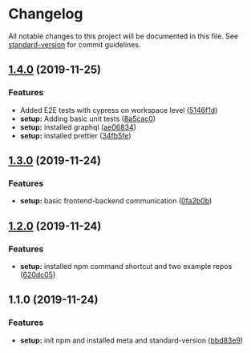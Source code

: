 # Changelog

All notable changes to this project will be documented in this file. See [standard-version](https://github.com/conventional-changelog/standard-version) for commit guidelines.

## [1.4.0](https://github.com/AbdoulSy/example-workspace/compare/v1.3.0...v1.4.0) (2019-11-25)


### Features

* Added E2E tests with cypress on workspace level ([5146f1d](https://github.com/AbdoulSy/example-workspace/commit/5146f1d7c7560b9c2f8b13a74de53d94f9dbcb7e))
* **setup:** Adding basic unit tests ([8a5cac0](https://github.com/AbdoulSy/example-workspace/commit/8a5cac068bf6a25327d3c0c3a12e111ae0bee806))
* **setup:** installed graphql ([ae06834](https://github.com/AbdoulSy/example-workspace/commit/ae068344ab187864c4ce070c04eae6cf238b09d0))
* **setup:** installed prettier ([34fb5fe](https://github.com/AbdoulSy/example-workspace/commit/34fb5fe361869e9aa23d75b7778311d9d55bc123))

## [1.3.0](https://github.com/AbdoulSy/example-workspace/compare/v1.2.0...v1.3.0) (2019-11-24)


### Features

* **setup:** basic frontend-backend communication ([0fa2b0b](https://github.com/AbdoulSy/example-workspace/commit/0fa2b0bb227af8285aec058a22b8f79323fbc4f3))

## [1.2.0](https://github.com/AbdoulSy/example-workspace/compare/v1.1.0...v1.2.0) (2019-11-24)


### Features

* **setup:** installed npm command shortcut and two example repos ([620dc05](https://github.com/AbdoulSy/example-workspace/commit/620dc0529712aefa91d2e2250f0dee488b9010bd))

## 1.1.0 (2019-11-24)


### Features

* **setup:** init npm and installed meta and standard-version ([bbd83e9](https://github.com/AbdoulSy/example-workspace/commit/bbd83e9a463e7ca1ae7691b343beab335386cbde))
